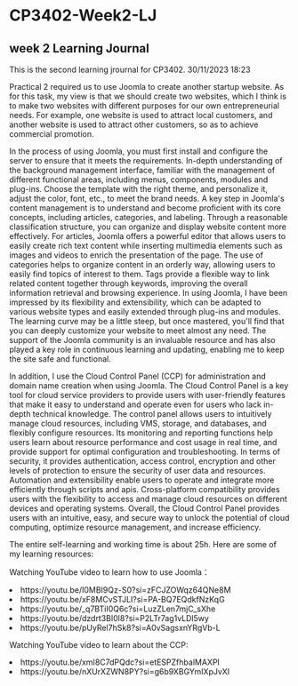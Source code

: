 # CP3402-Week2-LJ
## week 2 Learning Journal

This is the second learning jrournal for CP3402. 30/11/2023 18:23

Practical 2 required us to use Joomla to create another startup website. As for this task, my view is that we should create two websites, which I think is to make two websites with different purposes for our own entrepreneurial needs. For example, one website is used to attract local customers, and another website is used to attract other customers, so as to achieve commercial promotion.

In the process of using Joomla, you must first install and configure the server to ensure that it meets the requirements. In-depth understanding of the background management interface, familiar with the management of different functional areas, including menus, components, modules and plug-ins. Choose the template with the right theme, and personalize it, adjust the color, font, etc., to meet the brand needs.
A key step in Joomla's content management is to understand and become proficient with its core concepts, including articles, categories, and labeling. Through a reasonable classification structure, you can organize and display website content more effectively. For articles, Joomla offers a powerful editor that allows users to easily create rich text content while inserting multimedia elements such as images and videos to enrich the presentation of the page. The use of categories helps to organize content in an orderly way, allowing users to easily find topics of interest to them. Tags provide a flexible way to link related content together through keywords, improving the overall information retrieval and browsing experience. In using Joomla, I have been impressed by its flexibility and extensibility, which can be adapted to various website types and easily extended through plug-ins and modules. The learning curve may be a little steep, but once mastered, you'll find that you can deeply customize your website to meet almost any need. The support of the Joomla community is an invaluable resource and has also played a key role in continuous learning and updating, enabling me to keep the site safe and functional.

In addition, I use the Cloud Control Panel (CCP) for administration and domain name creation when using Joomla. The Cloud Control Panel is a key tool for cloud service providers to provide users with user-friendly features that make it easy to understand and operate even for users who lack in-depth technical knowledge. The control panel allows users to intuitively manage cloud resources, including VMS, storage, and databases, and flexibly configure resources. Its monitoring and reporting functions help users learn about resource performance and cost usage in real time, and provide support for optimal configuration and troubleshooting. In terms of security, it provides authentication, access control, encryption and other levels of protection to ensure the security of user data and resources. Automation and extensibility enable users to operate and integrate more efficiently through scripts and apis. Cross-platform compatibility provides users with the flexibility to access and manage cloud resources on different devices and operating systems. Overall, the Cloud Control Panel provides users with an intuitive, easy, and secure way to unlock the potential of cloud computing, optimize resource management, and increase efficiency.

The entire self-learning and working time is about 25h. Here are some of my learning resources:

Watching YouTube video to learn how to use Joomla：
<li>https://youtu.be/I0MBI9Qz-S0?si=zFCJZOWqz64QNe8M</li>
<li>https://youtu.be/xF8MCvSTJLI?si=PA-BQ7EQdkfNzKqG</li>
<li>https://youtu.be/_q7BTiI0Q6c?si=LuzZLen7mjC_sXhe</li>
<li>https://youtu.be/dzdrt3BI0l8?si=P2LTr7ag1vLDl5wy</li>
<li>https://youtu.be/pUyRel7hSk8?si=A0vSagsxnYRgVb-L</li>

Watching YouTube video to learn about the CCP:
<li>https://youtu.be/xmI8C7dPQdc?si=etESPZfhbalMAXPI</li>
<li>https://youtu.be/nXUrXZWN8PY?si=g6b9XBGYmIXpJvXI</li>
